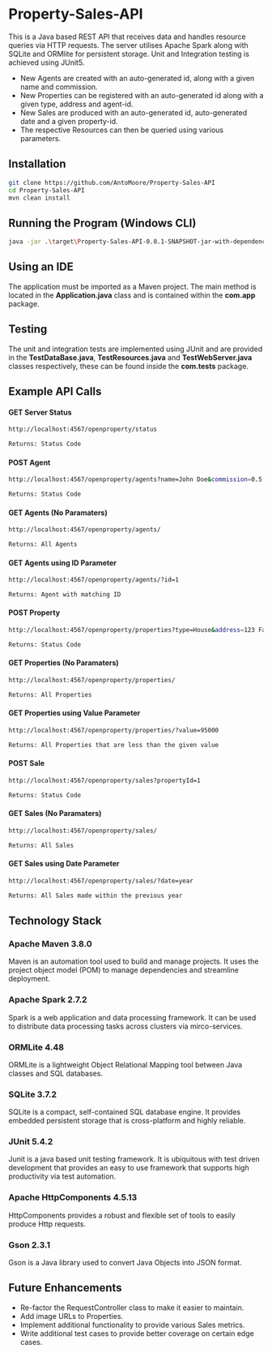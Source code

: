 # Property-Sales-API

This is a Java based REST API that receives data and handles resource queries via HTTP requests. The server utilises Apache Spark along with SQLite and ORMlite for persistent storage. Unit and Integration testing is achieved using JUnit5.

- New Agents are created with an auto-generated id, along with a given name and commission. 
- New Properties can be registered with an auto-generated id along with a given type, address and agent-id.
- New Sales are produced with an auto-generated id, auto-generated date and a given property-id.
- The respective Resources can then be queried using various parameters.

## Installation
```bash
git clone https://github.com/AntoMoore/Property-Sales-API
cd Property-Sales-API
mvn clean install
```

## Running the Program (Windows CLI)
```bash
java -jar .\target\Property-Sales-API-0.0.1-SNAPSHOT-jar-with-dependencies.jar
```

## Using an IDE
The application must be imported as a Maven project. The main method is located in the <b>Application.java</b> class and is contained within the <b>com.app</b> package.

## Testing
The unit and integration tests are implemented using JUnit and are provided in the <b>TestDataBase.java</b>, <b>TestResources.java</b> and <b>TestWebServer.java</b> classes respectively, these can be found inside the <b>com.tests</b> package.

## Example API Calls

#### GET Server Status
```bash
http://localhost:4567/openproperty/status

Returns: Status Code
```

#### POST Agent
```bash
http://localhost:4567/openproperty/agents?name=John Doe&commission=0.5

Returns: Status Code
```

#### GET Agents (No Paramaters)
```bash
http://localhost:4567/openproperty/agents/

Returns: All Agents
```

#### GET Agents using ID Parameter
```bash
http://localhost:4567/openproperty/agents/?id=1

Returns: Agent with matching ID
```

#### POST Property
```bash
http://localhost:4567/openproperty/properties?type=House&address=123 Fake Street&value=95000.00&agentId=1

Returns: Status Code
```

#### GET Properties (No Paramaters)
```bash
http://localhost:4567/openproperty/properties/

Returns: All Properties
```

#### GET Properties using Value Parameter
```bash
http://localhost:4567/openproperty/properties/?value=95000

Returns: All Properties that are less than the given value
```

#### POST Sale
```bash
http://localhost:4567/openproperty/sales?propertyId=1

Returns: Status Code
```

#### GET Sales (No Paramaters)
```bash
http://localhost:4567/openproperty/sales/

Returns: All Sales
```

#### GET Sales using Date Parameter
```bash
http://localhost:4567/openproperty/sales/?date=year

Returns: All Sales made within the previous year
```

## Technology Stack

### Apache Maven 3.8.0
Maven is an automation tool used to build and manage projects. It uses the project object model (POM) to manage dependencies and streamline deployment.

### Apache Spark 2.7.2
Spark is a web application and data processing framework. It can be used to distribute data processing tasks across clusters via mirco-services.

### ORMLite 4.48
ORMLite is a lightweight Object Relational Mapping tool between Java classes and SQL databases.

### SQLite 3.7.2
SQLite is a compact, self-contained SQL database engine. It provides embedded persistent storage that is cross-platform and highly reliable.

### JUnit 5.4.2
Junit is a java based unit testing framework. It is ubiquitous with test driven development that provides an easy to use framework that supports high productivity via test automation.

### Apache HttpComponents 4.5.13
HttpComponents provides a robust and flexible set of tools to easily produce Http requests. 

### Gson 2.3.1
Gson is a Java library used to convert Java Objects into JSON format.

## Future Enhancements
- Re-factor the RequestController class to make it easier to maintain.
- Add image URLs to Properties.
- Implement additional functionality to provide various Sales metrics.
- Write additional test cases to provide better coverage on certain edge cases.
